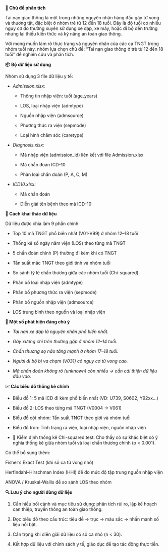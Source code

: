 **🎯 Chủ đề phân tích**

Tai nạn giao thông là một trong những nguyên nhân hàng đầu gây tử vong và thương tật, đặc biệt ở nhóm trẻ từ 12 đến 18 tuổi. Đây là độ tuổi có nhiều nguy cơ do thường xuyên sử dụng xe đạp, xe máy, hoặc đi bộ đến trường nhưng lại thiếu kiến thức và kỹ năng an toàn giao thông.

Với mong muốn làm rõ thực trạng và nguyên nhân của các ca TNGT trong nhóm tuổi này, nhóm lựa chọn chủ đề: “Tai nạn giao thông ở trẻ từ 12 đến 18 tuổi” để nghiên cứu và phân tích.

**📦 Bộ dữ liệu sử dụng**

Nhóm sử dụng 3 file dữ liệu y tế:

-   *Admission.xlsx:*

    -   Thông tin nhập viện: tuổi (age_years)

    -   LOS, loại nhập viện (admtype)

    -   Nguồn nhập viện (admsource)

    -   Phương thức ra viện (sepmode)

    -   Loại hình chăm sóc (caretype)

-   *Diagnosis.xlsx:*

    -   Mã nhập viện (admission_id) liên kết với file Admission.xlsx

    -   Mã chẩn đoán ICD-10

    -   Phân loại chẩn đoán (P, A, C, M)

-   *ICD10.xlsx:*

    -   Mã chẩn đoán

    -   Diễn giải tên bệnh theo mã ICD-10

**🧠 Cách khai thác dữ liệu**

Dữ liệu được chia làm 9 phần chính:

-   Top 10 mã TNGT phổ biến nhất (V01-V99) ở nhóm 12–18 tuổi

-   Thống kê số ngày nằm viện (LOS) theo từng mã TNGT

-   5 chẩn đoán chính (P) thường đi kèm khi có TNGT

-   Tần suất mắc TNGT theo giới tính và nhóm tuổi

-   So sánh tỷ lệ chấn thương giữa các nhóm tuổi (Chi-squared)

-   Phân bố loại nhập viện (admtype)

-   Phân bố phương thức ra viện (sepmode)

-   Phân bố nguồn nhập viện (admsource)

-   LOS trung bình theo nguồn và loại nhập viện

**📌 Một số phát hiện đáng chú ý**

-   *Tai nạn xe đạp là nguyên nhân phổ biến nhất.*

-   *Gãy xương chi trên thường gặp ở nhóm 12–14 tuổi.*

-   *Chấn thương sọ não tăng mạnh ở nhóm 17–18 tuổi.*

-   *Người đi bộ bị va chạm (V031) có nguy cơ tử vong cao.*

-   *Mã chẩn đoán không rõ (unknown) còn nhiều → cần cải thiện dữ liệu đầu vào.*

**📈 Các biểu đồ thống kê chính**

-   Biểu đồ 1: 5 mã ICD đi kèm phổ biến nhất (VD: U739, S0602, Y92xx...)

-   Biểu đồ 2: LOS theo từng mã TNGT (V0004 → V061)

-   Biểu đồ cột nhóm: Tần suất TNGT theo giới và nhóm tuổi

-   Biểu đồ tròn: Tình trạng ra viện, loại nhập viện, nguồn nhập viện

-   🧪 Kiểm định thống kê Chi-squared test: Cho thấy có sự khác biệt có ý nghĩa thống kê giữa nhóm tuổi và loại chấn thương chính (p \< 0.001).

Có thể bổ sung thêm:

Fisher’s Exact Test (khi số ca tử vong nhỏ)

Herfindahl–Hirschman Index (HHI) để đo mức độ tập trung nguồn nhập viện

ANOVA / Kruskal-Wallis để so sánh LOS theo nhóm

**🔍 Lưu ý cho người dùng dữ liệu**

1.  Cần hiểu bối cảnh và mục tiêu sử dụng: phân tích rủi ro, lập kế hoạch can thiệp, truyền thông an toàn giao thông.

2.  Đọc biểu đồ theo cấu trúc: tiêu đề → trục → màu sắc → nhấn mạnh số liệu nổi bật.

3.  Cẩn trọng khi diễn giải dữ liệu có số ca nhỏ (n \< 30).

4.  Kết hợp dữ liệu với chính sách y tế, giáo dục để tạo tác động thực tiễn.
